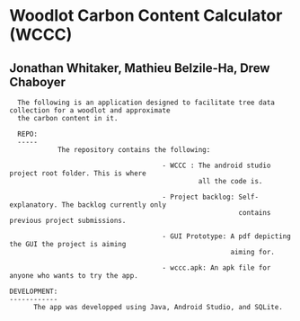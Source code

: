 # Woodlot Carbon Content Calculator (WCCC)
## Jonathan Whitaker, Mathieu Belzile-Ha, Drew Chaboyer

      The following is an application designed to facilitate tree data collection for a woodlot and approximate
      the carbon content in it.

      REPO:
      -----
                The repository contains the following:
                
                                          - WCCC : The android studio project root folder. This is where
                                                   all the code is.
                                                   
                                          - Project backlog: Self-explanatory. The backlog currently only
                                                             contains previous project submissions.
                                                             
                                          - GUI Prototype: A pdf depicting the GUI the project is aiming
                                                           aiming for.
                                                           
                                          - wccc.apk: An apk file for anyone who wants to try the app.

    DEVELOPMENT:
    ------------
          The app was developped using Java, Android Studio, and SQLite.
